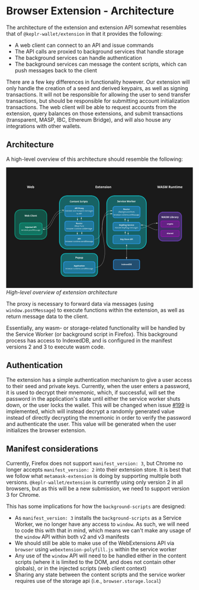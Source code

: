 # Browser Extension - Architecture

The architecture of the extension and extension API somewhat resembles that of `@keplr-wallet/extension` in that it provides the following:

- A web client can connect to an API and issue commands
- The API calls are proxied to background services that handle storage
- The background services can handle authentication
- The background services can message the content scripts, which can push messages back to the client

There are a few key differences in functionality however. Our extension will only handle the creation of a seed and derived keypairs, as well as signing transactions.
It will not be responsible for allowing the user to send transfer transactions, but should be responsible for submitting account initialization transactions. The
web client will be able to request accounts from the extension, query balances on those extensions, and submit transactions (transparent, MASP, IBC, Ethereum Bridge), and will also
house any integrations with other wallets.

## Architecture

A high-level overview of this architecture should resemble the following:

![Architectural Overview](./images/extension-architecture-overview.png)
_High-level overview of extension architecture_

The proxy is necessary to forward data via messages (using `window.postMessage`) to execute functions within the extension, as well as return message data to the client.

Essentially, any wasm- or storage-related functionality will be handled by the Service Worker (or background script in Firefox). This background process has access to IndexedDB,
and is configured in the manifest versions 2 and 3 to execute wasm code.

## Authentication

The extension has a simple authentication mechanism to give a user access to their seed and private keys. Currently, when the user enters a password, it is used to
decrypt their mnemonic, which, if successful, will set the password in the application's state until either the service worker shuts down, or the user locks the wallet.
This will be changed when issue [#199](https://github.com/anoma/namada-interface/issues/199) is implemented, which will instead decrypt a randomly generated value instead of
directly decrypting the mnemonic in order to verify the password and authenticate the user. This value will be generated when the user initializes the browser extension.

## Manifest considerations

Currently, Firefox does not support `manifest_version: 3`, but Chrome no longer accepts `manifest_version: 2` into their extension store. It is best that we follow what `metamask-extension`
is doing by supporting multiple both versions. `@keplr-wallet/extension` is currently using only version 2 in all browsers, but as this will be a new submission, we need to support version 3 for Chrome.

This has some implications for how the `background-scripts` are designed:

- As `manifest_version: 3` installs the `background-scripts` as a Service Worker, we no longer have any access to `window`. As such, we will need to code this with that in mind, which means
  we can't make any usage of the `window` API within both v2 and v3 manifests
- We should still be able to make use of the WebExtensions API via `browser` using `webextension-polyfill.js` within the service worker
- Any use of the `window` API will need to be handled either in the content scripts (where it is limited to the DOM, and does not contain other globals), or in the injected scripts (web client context)
- Sharing any state between the content scripts and the service worker requires use of the storage api (i.e., `browser.storage.local`)
